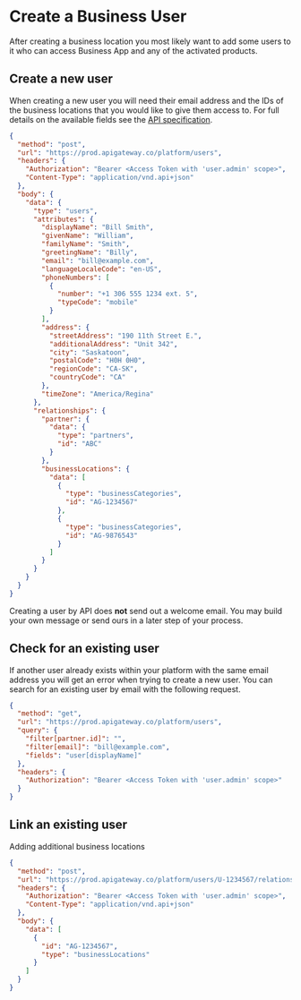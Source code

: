 # Create a Business User

After creating a business location you most likely want to add some users to it who can access Business App and any of the activated products.


## Create a new user
When creating a new user you will need their email address and the IDs of the business locations that you would like to give them access to. For full details on the available fields see the [API specification](../../openapi/platform/platform.yaml/components/schemas/users).


```json http
{
  "method": "post",
  "url": "https://prod.apigateway.co/platform/users",
  "headers": {
    "Authorization": "Bearer <Access Token with 'user.admin' scope>",
    "Content-Type": "application/vnd.api+json"
  },
  "body": {
    "data": {
      "type": "users",
      "attributes": {
        "displayName": "Bill Smith",
        "givenName": "William",
        "familyName": "Smith",
        "greetingName": "Billy",
        "email": "bill@example.com",
        "languageLocaleCode": "en-US",
        "phoneNumbers": [
          {
            "number": "+1 306 555 1234 ext. 5",
            "typeCode": "mobile"
          }
        ],
        "address": {
          "streetAddress": "190 11th Street E.",
          "additionalAddress": "Unit 342",
          "city": "Saskatoon",
          "postalCode": "H0H 0H0",
          "regionCode": "CA-SK",
          "countryCode": "CA"
        },
        "timeZone": "America/Regina"
      },
      "relationships": {
        "partner": {
          "data": {
            "type": "partners",
            "id": "ABC"
          }
        },
        "businessLocations": {
          "data": [
            {
              "type": "businessCategories",
              "id": "AG-1234567"
            },
            {
              "type": "businessCategories",
              "id": "AG-9876543"
            }
          ]
        }
      }
    }
  }
}
```


Creating a user by API does **not** send out a welcome email. You may build your own message or send ours in a later step of your process.


## Check for an existing user
If another user already exists within your platform with the same email address you will get an error when trying to create a new user. You can search for an existing user by email with the following request.

```json http
{
  "method": "get",
  "url": "https://prod.apigateway.co/platform/users",
  "query": {
    "filter[partner.id]": "",
    "filter[email]": "bill@example.com",
    "fields": "user[displayName]"
  },
  "headers": {
    "Authorization": "Bearer <Access Token with 'user.admin' scope>"
  }
}
```

## Link an existing user
Adding additional business locations

```json http
{
  "method": "post",
  "url": "https://prod.apigateway.co/platform/users/U-1234567/relationships/businessLocations",
  "headers": {
    "Authorization": "Bearer <Access Token with 'user.admin' scope>",
    "Content-Type": "application/vnd.api+json"
  },
  "body": {
    "data": [
      {
        "id": "AG-1234567",
        "type": "businessLocations"
      }
    ]
  }
}
```
